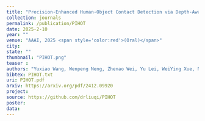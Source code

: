 ```yaml
---
title: "Precision-Enhanced Human-Object Contact Detection via Depth-Aware Perspective Interaction and Object Texture Restoration"
collection: journals
permalink: /publication/PIHOT
date: 2025-2-10
year: ""
venue: "AAAI, 2025 <span style='color:red'>(Oral)</span>"
city: 
state: ""
thumbnail: "PIHOT.png"
teaser : 
authors: "Yuxiao Wang, Wenpeng Neng, Zhenao Wei, Yu Lei, WeiYing Xue, Nan Zhuang, Yanwu Xu, Xinyu Jiang, Qi Liu*"
bibtex: PIHOT.txt
uri: PIHOT.pdf
arxiv: https://arxiv.org/pdf/2412.09920
project: 
source: https://github.com/drliuqi/PIHOT
poster: 
data:
---
```

